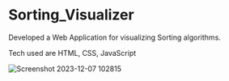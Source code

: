 # Sorting_Visualizer
<p>Developed a Web Application for visualizing Sorting algorithms.</p>
<p>Tech used are HTML, CSS, JavaScript</p>

![Screenshot 2023-12-07 102815](https://github.com/hakish9637/Sorting_Visualizer/assets/147521225/43f04329-292f-4d6b-a24f-883b5c6c72a6)
